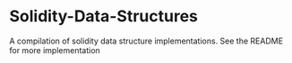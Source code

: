 # Solidity-Data-Structures
A compilation of solidity data structure implementations.  See the README for more implementation
